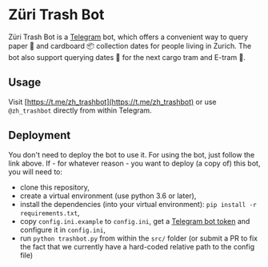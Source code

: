 # Züri Trash Bot

Züri Trash Bot is a [Telegram](https://telegram.org) bot, which offers a convenient way to query paper :newspaper: and cardboard :package: collection dates for people living in Zurich. The bot also support querying dates :calendar: for the next cargo tram and E-tram :train:.

## Usage

Visit [https://t.me/zh_trashbot](https://t.me/zh_trashbot) or use `@zh_trashbot` directly from within Telegram.

## Deployment

You don't need to deploy the bot to use it. For using the bot, just follow the link above. If - for whatever reason - you want to deploy (a copy of) this bot, you will need to:

- clone this repository,
- create a virtual environment (use python 3.6 or later),
- install the dependencies (into your virtual environment): `pip install -r requirements.txt`,
- copy `config.ini.example` to `config.ini`, get a [Telegram bot token](https://core.telegram.org/bots#creating-a-new-bot) and configure it in `config.ini`,
- run `python trashbot.py`  from within the `src/` folder (or submit a PR to fix the fact that we currently have a hard-coded relative path to the config file)
